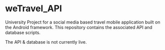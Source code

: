 # weTravel_API
University Project for a social media based travel mobile application built on the Android framework. This repository contains the associated API and database scripts. 

The API & database is not currently live.
